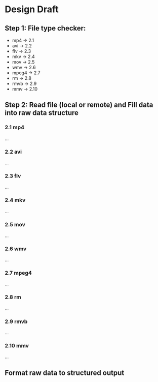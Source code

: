 # Design Draft

## Step 1: File type checker: 

  - mp4 -> 2.1
  - avi -> 2.2
  - flv -> 2.3
  - mkv -> 2.4
  - mov -> 2.5
  - wmv -> 2.6
  - mpeg4 -> 2.7
  - rm -> 2.8
  - rmvb -> 2.9
  - mmv -> 2.10

## Step 2: Read file (local or remote) and Fill data into raw data structure
  
### 2.1 mp4

...

### 2.2 avi

...

### 2.3 flv

...

### 2.4 mkv

...

### 2.5 mov

...

### 2.6 wmv

...

### 2.7 mpeg4

...

### 2.8 rm

...

### 2.9 rmvb

...

### 2.10 mmv

...

## Format raw data to structured output

